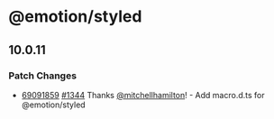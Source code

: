 # @emotion/styled

## 10.0.11

### Patch Changes

- [69091859](https://github.com/emotion-js/emotion/commit/69091859) [#1344](https://github.com/emotion-js/emotion/pulls/1344) Thanks [@mitchellhamilton](https://github.com/mitchellhamilton)! - Add macro.d.ts for @emotion/styled
